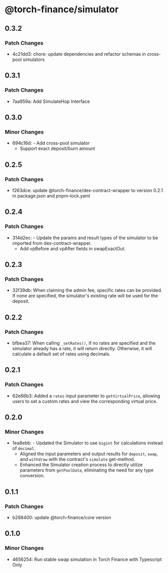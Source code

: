 # @torch-finance/simulator

## 0.3.2

### Patch Changes

- 4c21dd3: chore: update dependencies and refactor schemas in cross-pool simulators

## 0.3.1

### Patch Changes

- 7aa959a: Add SimulateHop Interface

## 0.3.0

### Minor Changes

- 694c16d: - Add cross-pool simulator
  - Support exact deposit/burn amount

## 0.2.5

### Patch Changes

- f263dce: update @torch-finance/dex-contract-wrapper to version 0.2.1 in package.json and pnpm-lock.yaml

## 0.2.4

### Patch Changes

- 314d2ec: - Update the params and result types of the simulator to be imported from dex-contract-wrapper.
  - Add vpBefore and vpAfter fields in swapExactOut.

## 0.2.3

### Patch Changes

- 32f39db: When claiming the admin fee, specific rates can be provided. If none are specified, the simulator's existing rate will be used for the deposit.

## 0.2.2

### Patch Changes

- bfbea37: When calling `_setRates()`, if no rates are specified and the simulator already has a rate, it will return directly. Otherwise, it will calculate a default set of rates using decimals.

## 0.2.1

### Patch Changes

- 62e66b3: Added a `rates` input parameter to `getVirtualPrice`, allowing users to set a custom rates and view the corresponding virtual price.

## 0.2.0

### Minor Changes

- 1ea8ebb: - Updated the Simulator to use `bigint` for calculations instead of `decimal`.
  - Aligned the input parameters and output results for `deposit`, `swap`, and `withdraw` with the contract's `simulate` get-method.
  - Enhanced the Simulator creation process to directly utilize parameters from `getPoolData`, eliminating the need for any type conversion.

## 0.1.1

### Patch Changes

- b288400: update @torch-finance/core version

## 0.1.0

### Minor Changes

- 4656254: Run stable swap simulation in Torch Finance with Typescript Only
